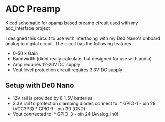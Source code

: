 # ADC Preamp
Kicad schematic for opamp based preamp circuit used with my adc_interface project

I designed this circuit to use with interfacing with my De0 Nano's onboard analog to digital circuit. The cicuit has the following features
   * 0-50 x Gain
   * Bandwidth (didnt really calculate, but designed for use with audio)
   * Amp requires 12-20V DC supply
   * Vout level protection circuit requires 3.3V DC supply

## Setup with De0 Nano

   * 12V rail is provided by 8 1.5V batteries
   * 3.3V rail to protection clamping diodes connect to:
    * GPIO-1 - pin 29 (VCC3P3) 
    * GPIO-1 - pin 30 (GND)
   * Vout connected to:
    * GPIO-3 - pin 24 (Analog_In0)
